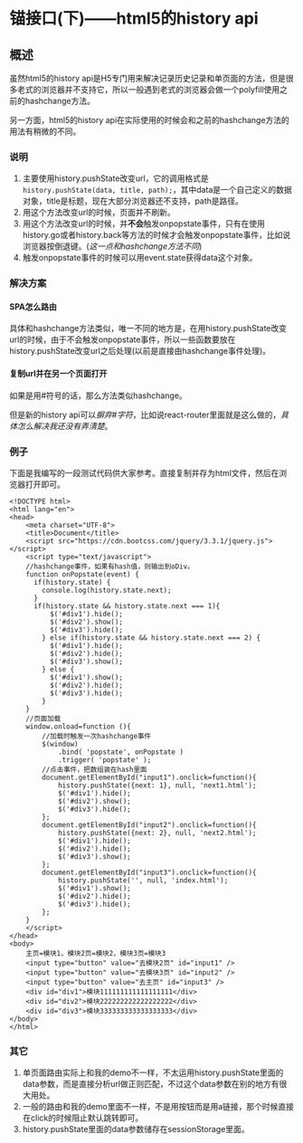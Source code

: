 # 锚接口(下)——html5的history api

## 概述

虽然html5的history api是H5专门用来解决记录历史记录和单页面的方法，但是很多老式的浏览器并不支持它，所以一般遇到老式的浏览器会做一个polyfill使用之前的hashchange方法。

另一方面，html5的history api在实际使用的时候会和之前的hashchange方法的用法有稍微的不同。

### 说明

1. 主要使用history.pushState改变url，它的调用格式是```history.pushState(data, title, path);```，其中data是一个自己定义的数据对象，title是标题，现在大部分浏览器还不支持，path是路径。
2. 用这个方法改变url的时候，页面并不刷新。
3. 用这个方法改变url的时候，并**不会**触发onpopstate事件，只有在使用history.go或者history.back等方法的时候才会触发onpopstate事件，比如说浏览器按倒退键。(*这一点和hashchange方法不同*)
4. 触发onpopstate事件的时候可以用event.state获得data这个对象。

### 解决方案

#### SPA怎么路由

具体和hashchange方法类似，唯一不同的地方是，在用history.pushState改变url的时候，由于不会触发onpopstate事件，所以一些函数要放在history.pushState改变url之后处理(以前是直接由hashchange事件处理)。

#### 复制url并在另一个页面打开

如果是用#符号的话，那么方法类似hashchange。

但是新的history api可以*摒弃#字符*，比如说react-router里面就是这么做的，*具体怎么解决我还没有弄清楚*。

### 例子

下面是我编写的一段测试代码供大家参考。直接复制并存为html文件，然后在浏览器打开即可。

```
<!DOCTYPE html>
<html lang="en">
<head>
    <meta charset="UTF-8">
    <title>Document</title>
    <script src="https://cdn.bootcss.com/jquery/3.3.1/jquery.js"></script>
    <script type="text/javascript">
    //hashchange事件，如果有hash值，则输出到oDiv。
    function onPopstate(event) {
      if(history.state) {
        console.log(history.state.next);
      }
      if(history.state && history.state.next === 1){
          $('#div1').hide();
          $('#div2').show();
          $('#div3').hide();
        } else if(history.state && history.state.next === 2) {
          $('#div1').hide();
          $('#div2').hide();
          $('#div3').show();
        } else {
          $('#div1').show();
          $('#div2').hide();
          $('#div3').hide();
        }
    }
    //页面加载
    window.onload=function (){
        //加载时触发一次hashchange事件
        $(window)
            .bind( 'popstate', onPopstate )
            .trigger( 'popstate' );
        //点击事件，把数组装在hash里面
        document.getElementById("input1").onclick=function(){
            history.pushState({next: 1}, null, 'next1.html');
            $('#div1').hide();
            $('#div2').show();
            $('#div3').hide();
        };
        document.getElementById("input2").onclick=function(){
            history.pushState({next: 2}, null, 'next2.html');
            $('#div1').hide();
            $('#div2').hide();
            $('#div3').show();
        };
        document.getElementById("input3").onclick=function(){
            history.pushState('', null, 'index.html');
            $('#div1').show();
            $('#div2').hide();
            $('#div3').hide();
        };
    }
    </script>
</head>
<body>
    主页=模块1，模块2页=模块2，模块3页=模块3
    <input type="button" value="去模块2页" id="input1" />
    <input type="button" value="去模块3页" id="input2" />
    <input type="button" value="去主页" id="input3" />
    <div id="div1">模块111111111111111111</div>
    <div id="div2">模块222222222222222222</div>
    <div id="div3">模块333333333333333333</div>
</body>
</html>

```

### 其它

1. 单页面路由实际上和我的demo不一样，不太运用history.pushState里面的data参数，而是直接分析url做正则匹配，不过这个data参数在别的地方有很大用处。
2. 一般的路由和我的demo里面不一样，不是用按钮而是用a链接，那个时候直接在click的时候阻止默认跳转即可。
3. history.pushState里面的data参数储存在sessionStorage里面。












